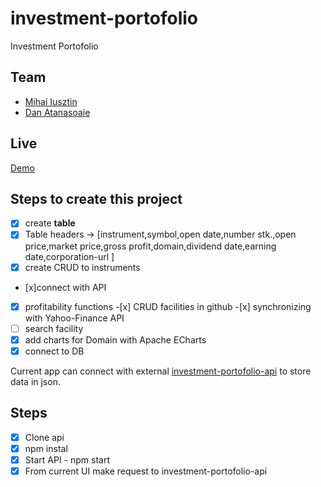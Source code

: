 # investment-portofolio

Investment Portofolio

## Team

- [Mihai Iusztin](https://github.com/Mihai-Iusztin)
- [Dan Atanasoaie](https://github.com/AtanasoaieD)

## Live

[Demo](https://mihai-iusztin.github.io/investment-portofolio/)

## Steps to create this project

- [x] create **table**
- [x] Table headers -> [instrument,symbol,open date,number stk.,open price,market price,gross profit,domain,dividend date,earning date,corporation-url ]
- [x] create CRUD to instruments
- [x]connect with API

- [x] profitability functions -[x] CRUD facilities in github -[x] synchronizing with Yahoo-Finance API
- [ ] search facility
- [x] add charts for Domain with Apache ECharts
- [x] connect to DB

Current app can connect with external [investment-portofolio-api](https://github.com/Mihai-Iusztin/investment-portofolio-api) to store data in json.

## Steps

- [x] Clone api
- [x] npm instal
- [x] Start API - npm start
- [x] From current UI make request to investment-portofolio-api
